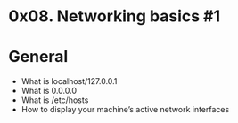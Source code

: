 # 0x08. Networking basics #1

# General
* What is localhost/127.0.0.1
* What is 0.0.0.0
* What is /etc/hosts
* How to display your machine’s active network interfaces
